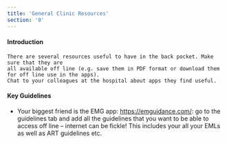 ```yaml
---
title: 'General Clinic Resources'
section: '0'
---
```


#### Introduction

    There are several resources useful to have in the back pocket. Make sure that they are
    all available off line (e.g. save them in PDF format or download them for off line use in the apps).
    Chat to your colleagues at the hospital about apps they find useful.

#### Key Guidelines

- Your biggest friend is the EMG app: https://emguidance.com/: go to the guidelines tab and
    add all the guidelines that you want to be able to access off line – internet can be fickle! This
      includes your all your EMLs as well as ART guidelines etc.

<!--
    This is a comment and is not displayed on the website. Do not alter this text between arrows (->).
    To change the content in this file, simply retype/ copy+paste any text above, as you would in a normal text file/ word document.

    Do not change the "title:" title, or the ---. Only change the text inside '' for that section.

    The hashtag ( # ) symbols followed by a space and then text show a heading. The more #s you have, the smaller/"less important" the heading. You can add up to 6 # but we suggest max 4 #. make sure each heading is on a separate line.

    <iframe> is the code for a youtube video. To link a youtube video, go onto youtube, right click on the video when watching it, and select **"Copy embed code"**, paste what you copied EXACTLY into the markdown file. OR, watch this tutorial: https://www.youtube.com/watch?v=vGHrJDmepI0 

    Please refer to the "HOW TO USE" or "HOW TO USE SHORT" files for more information.
 -->